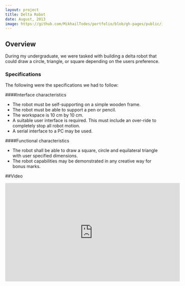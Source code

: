 ```yaml
---
layout: project
title: Delta Robot
date: August, 2013
image: https://github.com/MikhailTodes/portfolio/blob/gh-pages/public/images/deltarobot.png?raw=true
---
```


## Overview
During my undergraduate, we were tasked with building a delta robot that could draw a circle, triangle, or square depending on the users preference. 

### Specifications
The following were the specifications we had to follow:

####Interface characteristics

* The robot must be self-supporting on a simple wooden frame.
* The robot must be able to support a pen or pencil.
* The workspace is 10 cm by 10 cm.
* A suitable user interface is required. This must include an over-ride to completely stop
all robot motion.
* A serial interface to a PC may be used.

####Functional characteristics

* The robot shall be able to draw a square, circle and equilateral triangle with user
specified dimensions.
* The robot capabilities may be demonstrated in any creative way for bonus marks.

##Video
<iframe width="560" height="315" src="https://www.youtube.com/embed/vyQ6BPVSoMs" frameborder="0" allowfullscreen></iframe>
